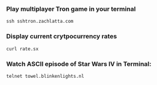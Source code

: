 ### Play multiplayer Tron game in your terminal

`ssh sshtron.zachlatta.com`

### Display current crytpocurrency rates

`curl rate.sx`

### Watch ASCII episode of Star Wars IV in Terminal:

`telnet towel.blinkenlights.nl`
